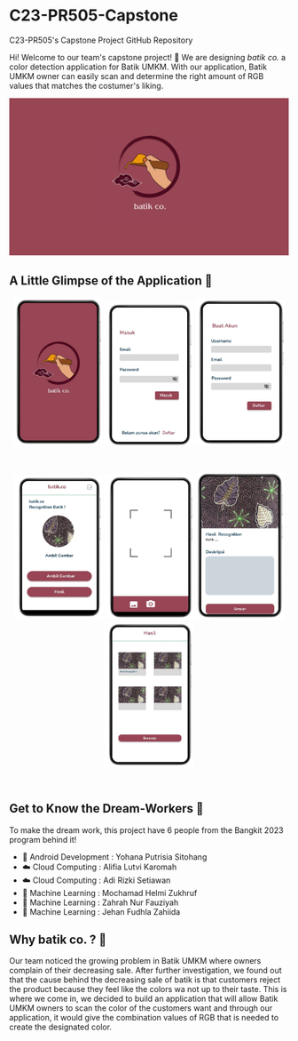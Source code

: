 # C23-PR505-Capstone
C23-PR505's Capstone Project GitHub Repository 

Hi! Welcome to our team's capstone project! 👋
We are designing *batik co.* a color detection application for Batik UMKM. With our application, Batik UMKM owner can easily scan and determine the right amount of RGB values that matches the costumer's liking. 

![Alt text](https://github.com/jehanfz/C23-PR505-Capstone/blob/main/Archives/Batik%20Co.%20Logo.png)

## A Little Glimpse of the Application 💫
<p align="center">
<img  width="160px" heigth="265" src="https://github.com/jehanfz/C23-PR505-Capstone/blob/main/Archives/Splash%20Screen.jpeg" />
<img  width="160px" heigth="270" src="https://github.com/jehanfz/C23-PR505-Capstone/blob/main/Archives/Login%20Page.jpeg" />
<img  width="160px" src="https://github.com/jehanfz/C23-PR505-Capstone/blob/main/Archives/Register%20Page.jpeg" />
</p>
<br>

<p align="center">
<img  width="160px" src="https://github.com/jehanfz/C23-PR505-Capstone/blob/main/Archives/Main%20Page.jpeg" />
<img  width="160px" src="https://github.com/jehanfz/C23-PR505-Capstone/blob/main/Archives/Camera%20Page.jpeg" />
<img  width="160px" src="https://github.com/jehanfz/C23-PR505-Capstone/blob/main/Archives/Result%20Page.jpeg" />
<img  width="160px" src="https://github.com/jehanfz/C23-PR505-Capstone/blob/main/Archives/Result%20Library.jpeg" />
</p>
<br>

## Get to Know the Dream-Workers 🚀
To make the dream work, this project have 6 people from the Bangkit 2023 program behind it!
- 📱 Android Development : Yohana Putrisia Sitohang 
- ☁️ Cloud Computing     : Alifia Lutvi Karomah 
- ☁️ Cloud Computing     : Adi Rizki Setiawan 
- 🤖 Machine Learning    : Mochamad Helmi Zukhruf
- 🤖 Machine Learning    : Zahrah Nur Fauziyah 
- 🤖 Machine Learning    : Jehan Fudhla Zahiida 

## Why batik co. ? 🔎
Our team noticed the growing problem in Batik UMKM where owners complain of their decreasing sale. After further investigation, we found out that the cause behind the decreasing sale of batik is that customers reject the product because they feel like the colors wa not up to their taste. This is where we come in, we decided to build an application that will allow Batik UMKM owners to scan the color of the customers want and through our application, it would give the combination values of RGB that is needed to create the designated color. 
